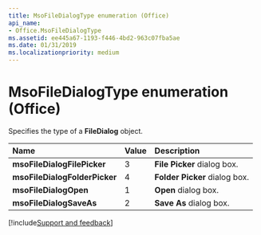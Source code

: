 ```yaml
---
title: MsoFileDialogType enumeration (Office)
api_name:
- Office.MsoFileDialogType
ms.assetid: ee445a67-1193-f446-4bd2-963c07fba5ae
ms.date: 01/31/2019
ms.localizationpriority: medium
---
```



# MsoFileDialogType enumeration (Office)

Specifies the type of a **FileDialog** object.

|Name|Value|Description|
|:-----|:-----|:-----|
|**msoFileDialogFilePicker**|3|**File Picker** dialog box.|
|**msoFileDialogFolderPicker**|4|**Folder Picker** dialog box.|
|**msoFileDialogOpen**|1|**Open** dialog box.|
|**msoFileDialogSaveAs**|2|**Save As** dialog box.|

[!include[Support and feedback](~/includes/feedback-boilerplate.md)]
